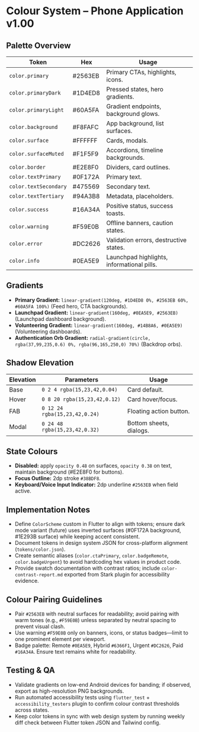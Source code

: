 # Colour System – Phone Application v1.00

## Palette Overview
| Token | Hex | Usage |
| --- | --- | --- |
| `color.primary` | #2563EB | Primary CTAs, highlights, icons. |
| `color.primaryDark` | #1D4ED8 | Pressed states, hero gradients. |
| `color.primaryLight` | #60A5FA | Gradient endpoints, background glows. |
| `color.background` | #F8FAFC | App background, list surfaces. |
| `color.surface` | #FFFFFF | Cards, modals. |
| `color.surfaceMuted` | #F1F5F9 | Accordions, timeline backgrounds. |
| `color.border` | #E2E8F0 | Dividers, card outlines. |
| `color.textPrimary` | #0F172A | Primary text. |
| `color.textSecondary` | #475569 | Secondary text. |
| `color.textTertiary` | #94A3B8 | Metadata, placeholders. |
| `color.success` | #16A34A | Positive status, success toasts. |
| `color.warning` | #F59E0B | Offline banners, caution states. |
| `color.error` | #DC2626 | Validation errors, destructive states. |
| `color.info` | #0EA5E9 | Launchpad highlights, informational pills. |

## Gradients
- **Primary Gradient:** `linear-gradient(120deg, #1D4ED8 0%, #2563EB 60%, #60A5FA 100%)` (Feed hero, CTA backgrounds).
- **Launchpad Gradient:** `linear-gradient(160deg, #0EA5E9, #2563EB)` (Launchpad dashboard background).
- **Volunteering Gradient:** `linear-gradient(160deg, #14B8A6, #0EA5E9)` (Volunteering dashboards).
- **Authentication Orb Gradient:** `radial-gradient(circle, rgba(37,99,235,0.6) 0%, rgba(96,165,250,0) 70%)` (Backdrop orbs).

## Shadow Elevation
| Elevation | Parameters | Usage |
| --- | --- | --- |
| Base | `0 2 4 rgba(15,23,42,0.04)` | Card default. |
| Hover | `0 8 20 rgba(15,23,42,0.12)` | Card hover/focus. |
| FAB | `0 12 24 rgba(15,23,42,0.24)` | Floating action button. |
| Modal | `0 24 48 rgba(15,23,42,0.32)` | Bottom sheets, dialogs. |

## State Colours
- **Disabled:** apply `opacity 0.48` on surfaces, `opacity 0.38` on text, maintain background (#E2E8F0 for buttons).
- **Focus Outline:** 2dp stroke `#38BDF8`.
- **Keyboard/Voice Input Indicator:** 2dp underline `#2563EB` when field active.

## Implementation Notes
- Define `ColorScheme` custom in Flutter to align with tokens; ensure dark mode variant (future) uses inverted surfaces (#0F172A background, #1E293B surface) while keeping accent consistent.
- Document tokens in design system JSON for cross-platform alignment (`tokens/color.json`).
- Create semantic aliases (`color.ctaPrimary`, `color.badgeRemote`, `color.badgeUrgent`) to avoid hardcoding hex values in product code.
- Provide swatch documentation with contrast ratios; include `color-contrast-report.md` exported from Stark plugin for accessibility evidence.

## Colour Pairing Guidelines
- Pair `#2563EB` with neutral surfaces for readability; avoid pairing with warm tones (e.g., `#F59E0B`) unless separated by neutral spacing to prevent visual clash.
- Use warning `#F59E0B` only on banners, icons, or status badges—limit to one prominent element per viewport.
- Badge palette: Remote `#0EA5E9`, Hybrid `#6366F1`, Urgent `#DC2626`, Paid `#16A34A`. Ensure text remains white for readability.

## Testing & QA
- Validate gradients on low-end Android devices for banding; if observed, export as high-resolution PNG backgrounds.
- Run automated accessibility tests using `flutter_test` + `accessibility_testers` plugin to confirm colour contrast thresholds across states.
- Keep color tokens in sync with web design system by running weekly diff check between Flutter token JSON and Tailwind config.
